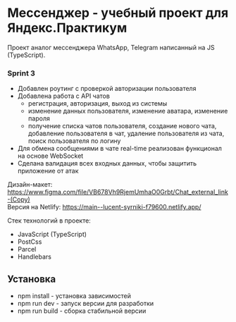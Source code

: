 # Мессенджер - учебный проект для Яндекс.Практикум

Проект аналог мессенджера WhatsApp, Telegram написанный на JS (TypeScript). 

### Sprint 3
- Добавлен роутинг с проверкой авторизации пользователя
- Добавлена работа с API чатов
  - регистрация, авторизация, выход из системы
  - изменение данных пользователя, изменение аватара, изменение пароля
  - получение списка чатов пользователя, создание нового чата, добавление пользователя в чат, удаление пользователя из чата, поиск пользователя по логину
- Для обмена сообщениями в чате real-time реализован функционал на основе WebSocket
- Сделана валидация всех входных данных, чтобы защитить приложение от атак

Дизайн-макет: https://www.figma.com/file/VB678Vh9RjemUmhaO0Grbt/Chat_external_link-(Copy) <br />
Версия на Netlify: https://main--lucent-syrniki-f79600.netlify.app/

Стек технологий в проекте:
- JavaScript (TypeScript)
- PostCss
- Parcel
- Handlebars

## Установка

- npm install - установка зависимостей
- npm run dev - запуск версии для разработки
- npm run build - сборка стабильной версии
